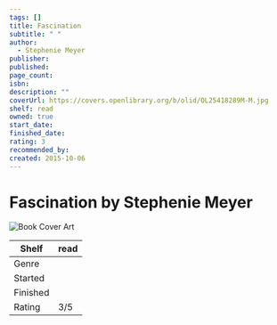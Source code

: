 ```yaml
---
tags: []
title: Fascination
subtitle: " "
author:
  - Stephenie Meyer
publisher: 
published: 
page_count: 
isbn: 
description: ""
coverUrl: https://covers.openlibrary.org/b/olid/OL25418289M-M.jpg
shelf: read
owned: true
start_date: 
finished_date: 
rating: 3
recommended_by: 
created: 2015-10-06
---
```


# Fascination by Stephenie Meyer

![Book Cover Art](https://covers.openlibrary.org/b/olid/OL25418289M-M.jpg)

| Shelf | read |
| --- | --- |
| Genre |  |
| Started |  |
| Finished |  |
| Rating | 3/5 |

